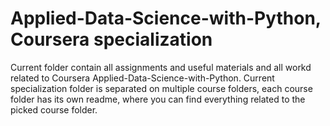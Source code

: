 # Applied-Data-Science-with-Python, Coursera specialization

Current folder contain all assignments and useful materials and all workd related to Coursera Applied-Data-Science-with-Python.
Current specialization folder is separated on multiple course folders, each course folder has its own readme, 
where you can find everything related to the picked course folder.
